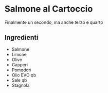 # Salmone al Cartoccio

Finalmente un secondo, ma anche terzo e quarto

## Ingredienti

* Salmone
* Limone
* Olive
* Capperi
* Pomodori
* Olio EVO qb
* Sale qb
* Stagnola
